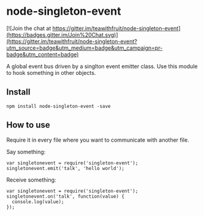 # node-singleton-event

[![Join the chat at https://gitter.im/teawithfruit/node-singleton-event](https://badges.gitter.im/Join%20Chat.svg)](https://gitter.im/teawithfruit/node-singleton-event?utm_source=badge&utm_medium=badge&utm_campaign=pr-badge&utm_content=badge)

A global event bus driven by a singlton event emitter class. Use this module to hook something in other objects.

## Install
```
npm install node-singleton-event -save
```

## How to use
Require it in every file where you want to communicate with another file.

Say something:
```
var singletonevent = require('singleton-event');
singletonevent.emit('talk', 'hello world');
```

Receive something:
```
var singletonevent = require('singleton-event');
singletonevent.on('talk', function(value) {
  console.log(value);
});
```
